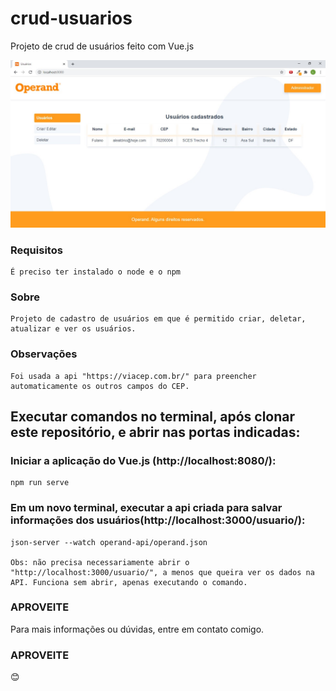 # crud-usuarios
 Projeto de crud de usuários feito com Vue.js
 
 ![Operand projeto](https://github.com/lucasfariasm/crud-usuarios/blob/master/src/assets/Operand.jpg?raw=true)
 
### Requisitos
```
É preciso ter instalado o node e o npm
```

### Sobre
```
Projeto de cadastro de usuários em que é permitido criar, deletar, atualizar e ver os usuários.
```

### Observações
```
Foi usada a api "https://viacep.com.br/" para preencher automaticamente os outros campos do CEP.
```

## Executar comandos no terminal, após clonar este repositório, e abrir nas portas indicadas:

### Iniciar a aplicação do Vue.js (http://localhost:8080/):
```
npm run serve
```
### Em um novo terminal, executar a api criada para salvar informações dos usuários(http://localhost:3000/usuario/):
```
json-server --watch operand-api/operand.json

Obs: não precisa necessariamente abrir o "http://localhost:3000/usuario/", a menos que queira ver os dados na API. Funciona sem abrir, apenas executando o comando.
```

### APROVEITE
Para mais informações ou dúvidas, entre em contato comigo.

### APROVEITE
😊
